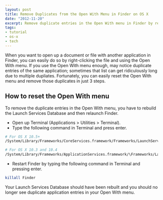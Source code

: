 ```yaml
---
layout: post
title: Remove Duplicates from the Open With Menu in Finder on OS X
date: "2012-11-20"
excerpt: Remove duplicate entries in the Open With menu in Finder by resetting it in just 3 steps.
tags:
- tutorial
- os-x
- tech
---
```


When you want to open up a document or file with another application in Finder, you can easily do so by right-clicking the file and using the Open With menu. If you use the Open With menu enough, may notice duplicate entries of the same application; sometimes that list can get ridiculously long due to multiple dupliates. Fortunately, you can easily reset the Open With menu and remove those duplicates in just 3 steps.

## How to reset the Open With menu

To remove the duplicate entries in the Open With menu, you have to rebuild the Launch Services Database and then relaunch Finder.

* Open up Terminal (Applications &gt; Utilities &gt; Terminal).
* Type the following command in Terminal and press enter.

```bash
# For OS X 10.5+
/System/Library/Frameworks/CoreServices.framework/Frameworks/LaunchServices.framework/Support/lsregister -kill -r -domain local -domain system -domain user

# For OS X 10.3 and 10.4
/System/Library/Frameworks/ApplicationServices.framework/\Frameworks/LaunchServices.framework/Support/lsregister \-kill -r -domain local -domain system -domain user
```

* Restart Finder by typing the following command in Terminal and pressing enter.

```bash
killall Finder
```

Your Launch Services Database should have been rebuilt and you should no longer see duplicate application entries in your Open With menu.
